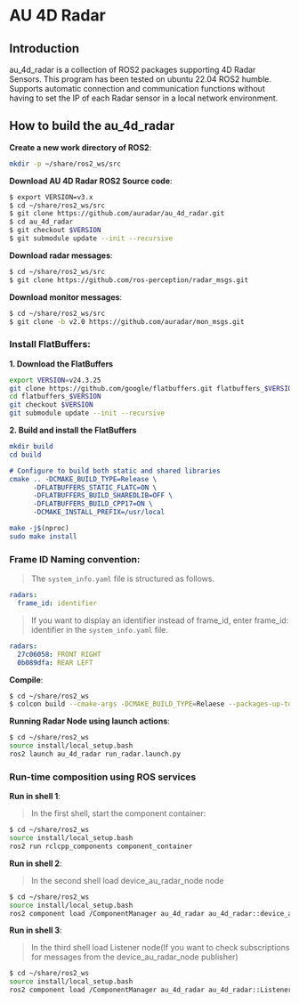 AU 4D Radar
===========

## Introduction

au_4d_radar is a collection of ROS2 packages supporting 4D Radar Sensors.
This program has been tested on ubuntu 22.04 ROS2 humble.
Supports automatic connection and communication functions without having to set the IP of each Radar sensor in a local network environment.

## How to build the au_4d_radar

**Create a new work directory of ROS2**:

```bash
mkdir -p ~/share/ros2_ws/src
```

**Download AU 4D Radar ROS2 Source code**:

```bash
$ export VERSION=v3.x
$ cd ~/share/ros2_ws/src
$ git clone https://github.com/auradar/au_4d_radar.git
$ cd au_4d_radar
$ git checkout $VERSION
$ git submodule update --init --recursive
```

**Download radar messages**:

```bash
$ cd ~/share/ros2_ws/src
$ git clone https://github.com/ros-perception/radar_msgs.git
```

**Download monitor messages**:

```bash
$ cd ~/share/ros2_ws/src
$ git clone -b v2.0 https://github.com/auradar/mon_msgs.git
```

### Install FlatBuffers:

**1. Download the FlatBuffers**

```bash
export VERSION=v24.3.25
git clone https://github.com/google/flatbuffers.git flatbuffers_$VERSION
cd flatbuffers_$VERSION
git checkout $VERSION
git submodule update --init --recursive
```

**2. Build and install the FlatBuffers**

```cmake
mkdir build
cd build

# Configure to build both static and shared libraries
cmake .. -DCMAKE_BUILD_TYPE=Release \
      -DFLATBUFFERS_STATIC_FLATC=ON \
      -DFLATBUFFERS_BUILD_SHAREDLIB=OFF \
      -DFLATBUFFERS_BUILD_CPP17=ON \
      -DCMAKE_INSTALL_PREFIX=/usr/local

make -j$(nproc)
sudo make install
```

### Frame ID Naming convention:

> The `system_info.yaml` file is structured as follows.

```yaml
radars:
  frame_id: identifier  
```

> If you want to display an identifier instead of frame_id, enter frame_id: identifier in the `system_info.yaml` file.

```yaml
radars:
  27c06058: FRONT RIGHT
  0b089dfa: REAR LEFT
```

**Compile**:

```bash
$ cd ~/share/ros2_ws
$ colcon build --cmake-args -DCMAKE_BUILD_TYPE=Relaese --packages-up-to au_4d_radar
```

**Running Radar Node using launch actions**:

```bash
$ cd ~/share/ros2_ws
source install/local_setup.bash
ros2 launch au_4d_radar run_radar.launch.py
```

### Run-time composition using ROS services

**Run in shell 1**:

> In the first shell, start the component container:

```bash
$ cd ~/share/ros2_ws
source install/local_setup.bash
ros2 run rclcpp_components component_container
```

**Run in shell 2**:

> In the second shell load device_au_radar_node node

```bash
$ cd ~/share/ros2_ws
source install/local_setup.bash
ros2 component load /ComponentManager au_4d_radar au_4d_radar::device_au_radar_node
```

**Run in shell 3**:

> In the third shell load Listener node(If you want to check subscriptions for messages from the device_au_radar_node publisher)

```bash
$ cd ~/share/ros2_ws
source install/local_setup.bash
ros2 component load /ComponentManager au_4d_radar au_4d_radar::Listener
```
